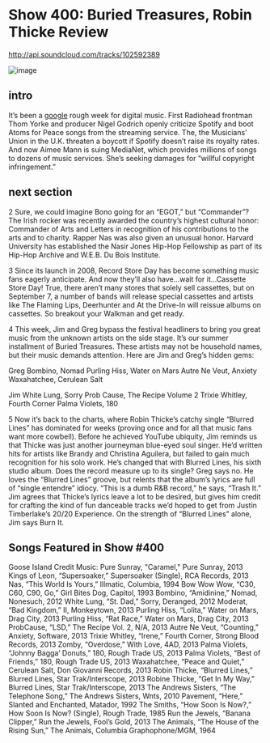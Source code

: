# Show 400: Buried Treasures, Robin Thicke Review

http://api.soundcloud.com/tracks/102592389

![image](http://soundopinions.org/images/treasures.jpg)


## intro
It’s been a [google](http://google.com) rough week for digital music. First Radiohead frontman Thom Yorke and producer Nigel Godrich openly criticize Spotify and boot Atoms for Peace songs from the streaming service. The, the Musicians’ Union in the U.K. threaten a boycott if Spotify doesn’t raise its royalty rates. And now Aimee Mann is suing MediaNet, which provides millions of songs to dozens of music services. She’s seeking damages for “willful copyright infringement.”

## next section
2 Sure, we could imagine Bono going for an “EGOT,” but “Commander”? The Irish rocker was recently awarded the country’s highest cultural honor: Commander of Arts and Letters in recognition of his contributions to the arts and to charity. Rapper Nas was also given an unusual honor. Harvard University has established the Nasir Jones Hip-Hop Fellowship as part of its Hip-Hop Archive and W.E.B. Du Bois Institute.

3 Since its launch in 2008, Record Store Day has become something music fans eagerly anticipate. And now they’ll also have…wait for it…Cassette Store Day! True, there aren’t many stores that solely sell cassettes, but on September 7, a number of bands will release special cassettes and artists like The Flaming Lips, Deerhunter and At the Drive-In will reissue albums on cassettes. So breakout your Walkman and get ready.

4 This week, Jim and Greg bypass the festival headliners to bring you great music from the unknown artists on the side stage. It’s our summer installment of Buried Treasures. These artists may not be household names, but their music demands attention. Here are Jim and Greg’s hidden gems:

Greg 
Bombino, Nomad
Purling Hiss, Water on Mars
Autre Ne Veut, Anxiety
Waxahatchee, Cerulean Salt

Jim 
White Lung, Sorry
Prob Cause, The Recipe Volume 2
Trixie Whitley, Fourth Corner
Palma Violets, 180

5 Now it’s back to the charts, where Robin Thicke’s catchy single “Blurred Lines” has dominated for weeks (proving once and for all that music fans want more cowbell). Before he achieved YouTube ubiquity, Jim reminds us that Thicke was just another journeyman blue-eyed soul singer. He’d written hits for artists like Brandy and Christina Aguilera, but failed to gain much recognition for his solo work. He’s changed that with Blurred Lines, his sixth studio album. Does the record measure up to its single? Greg says no. He loves the “Blurred Lines” groove, but relents that the album’s lyrics are full of “single entendre” idiocy. “This is a dumb R&B record,” he says, “Trash It.” Jim agrees that Thicke’s lyrics leave a lot to be desired, but gives him credit for crafting the kind of fun danceable tracks we’d hoped to get from Justin Timberlake’s 20/20 Experience. On the strength of “Blurred Lines” alone, Jim says Burn It.



## Songs Featured in Show #400
Goose Island Credit Music: Pure Sunray, "Caramel," Pure Sunray, 2013
Kings of Leon, “Supersoaker,” Supersoaker (Single), RCA Records, 2013
Nas, “This World Is Yours,” Illmatic, Columbia, 1994
Bow Wow Wow, “C30, C60, C90, Go,” Girl Bites Dog, Capitol, 1993
Bombino, “Amidinine,” Nomad, Nonesuch, 2012
White Lung, “St. Dad,” Sorry, Deranged, 2012
Moderat, “Bad Kingdom,” II, Monkeytown, 2013
Purling Hiss, “Lolita,” Water on Mars, Drag City, 2013
Purling Hiss, “Rat Race,” Water on Mars, Drag City, 2013
ProbCause, “LSD,” The Recipe Vol. 2, N/A, 2013
Autre Ne Veut, “Counting,” Anxiety, Software, 2013
Trixie Whitley, “Irene,” Fourth Corner, Strong Blood Records, 2013
Zomby, “Overdose,” With Love, 4AD, 2013
Palma Violets, “Johnny Bagga’ Donuts,” 180, Rough Trade US, 2013
Palma Violets, “Best of Friends,” 180, Rough Trade US, 2013
Waxahatchee, “Peace and Quiet,” Cerulean Salt, Don Giovanni Records, 2013
Robin Thicke, “Blurred Lines,” Blurred Lines, Star Trak/Interscope, 2013
Robine Thicke, “Get In My Way,” Blurred Lines, Star Trak/Interscope, 2013
The Andrews Sisters, “The Telephone Song,” The Andrews Sisters, Wnts, 2010
Pavement, “Here,” Slanted and Enchanted, Matador, 1992
The Smiths, “How Soon Is Now?,” How Soon Is Now? (Single), Rough Trade, 1985
Run the Jewels, “Banana Clipper,” Run the Jewels, Fool’s Gold, 2013
The Animals, “The House of the Rising Sun,” The Animals, Columbia Graphophone/MGM, 1964